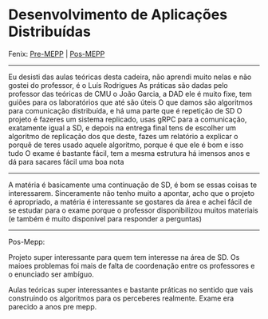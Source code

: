 # Desenvolvimento de Aplicações Distribuídas

Fenix: [Pre-MEPP](https://fenix.tecnico.ulisboa.pt/cursos/meic-a/disciplina-curricular/283003985068052) | [Pos-MEPP](https://fenix.tecnico.ulisboa.pt/cursos/meic-a/disciplina-curricular/1971853845332821)

---
Eu desisti das aulas teóricas desta cadeira, não aprendi muito nelas e não gostei do professor, é o Luís Rodrigues
As práticas são dadas pelo professor das teóricas de CMU o João Garcia, a DAD ele é muito fixe, tem guiões para os laboratórios que até são úteis
O que damos são algoritmos para comunicação distribuída, e há uma parte que é repetição de SD
O projeto é fazeres um sistema replicado, usas gRPC para a comunicação, exatamente igual a SD, e depois na entrega final tens de escolher um algoritmo de replicação dos que deste, fazes um relatório a explicar o porquê de teres usado aquele algoritmo, porque é que ele é bom e isso tudo
O exame é bastante fácil, tem a mesma estrutura há imensos anos e dá para sacares fácil uma boa nota

---
A matéria é basicamente uma continuação de SD, é bom se essas coisas te interessarem. Sinceramente não tenho muito a apontar, acho que o projeto é apropriado, a matéria é interessante se gostares da área e achei fácil de se estudar para o exame porque o professor disponibilizou muitos materiais (e também é muito disponível para responder a perguntas)

---
Pos-Mepp:

Projeto super interessante para quem tem interesse na área de SD. Os maioes problemas foi mais de falta de coordenação entre os professores e o enunciado ser ambíguo.

Aulas teóricas super interessantes e bastante práticas no sentido que vais construindo os algoritmos para os perceberes realmente. Exame era parecido a anos pre mepp.
